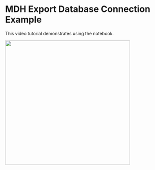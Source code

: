 # MDH Export Database Connection Example

This video tutorial demonstrates using the notebook.

[<img src="https://img.youtube.com/vi/Ix1kHmib4RA/maxresdefault.jpg" style="width:400px" />](https://www.youtube.com/watch?v=Ix1kHmib4RA)
